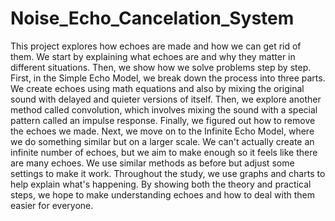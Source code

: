 # Noise_Echo_Cancelation_System

This project explores how echoes are made and how we can get rid of them. We start by explaining what echoes are and why they matter in different situations. Then, we show how we solve problems step by step. First, in the Simple Echo Model, we break down the process into three parts. We create echoes using math equations and also by mixing the original sound with delayed and quieter versions of itself. Then, we explore another method called convolution, which involves mixing the sound with a special pattern called an impulse response. Finally, we figured out how to remove the echoes we made. Next, we move on to the Infinite Echo Model, where we do something similar but on a larger scale. We can't actually create an infinite number of echoes, but we aim to make enough so it feels like there are many echoes. We use similar methods as before but adjust some settings to make it work. Throughout the study, we use graphs and charts to help explain what's happening. By showing both the theory and practical steps, we hope to make understanding echoes and how to deal with them easier for everyone.
